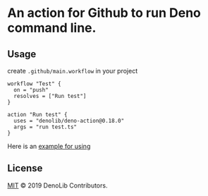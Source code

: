 # An action for Github to run Deno command line.

## Usage

create `.github/main.workflow` in your project

```workflow
workflow "Test" {
  on = "push"
  resolves = ["Run test"]
}

action "Run test" {
  uses = "denolib/deno-action@0.18.0"
  args = "run test.ts"
}
```

Here is an [example for using](https://github.com/axetroy/deno_math/blob/master/.github/main.workflow)


## License

[MIT](LICENSE) © 2019 DenoLib Contributors.
